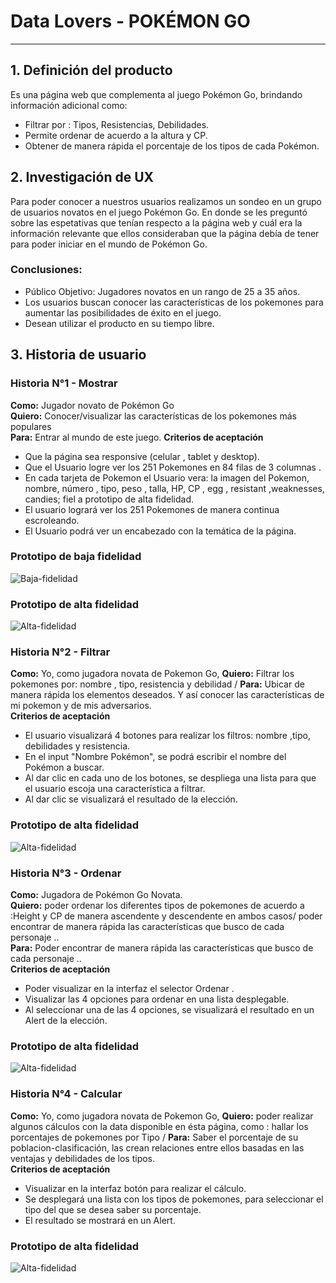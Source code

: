 # Data Lovers - POKÉMON GO

***
## 1. Definición del producto
Es una página web que complementa al juego Pokémon Go, brindando información adicional como:
+ Filtrar por : Tipos, Resistencias, Debilidades. 
+ Permite ordenar de acuerdo a la altura y CP.
+ Obtener de manera rápida el porcentaje de los tipos de cada Pokémon.
## 2. Investigación de UX
Para poder conocer a nuestros usuarios realizamos un sondeo en un grupo de usuarios novatos en el juego Pokémon Go. En donde se les preguntó sobre las espetativas que tenían respecto a la página web y cuál era la información relevante que ellos consideraban que la página debía de tener para poder iniciar en el mundo de Pokémon Go.
### Conclusiones:
* Público Objetivo: Jugadores novatos en un rango de 25 a 35 años.
* Los usuarios buscan conocer las características de los pokemones para aumentar las posibilidades de éxito en el juego.
* Desean utilizar el producto en su tiempo libre.
## 3. Historia de usuario
### Historia N°1 - Mostrar
**Como:** Jugador novato de Pokémon Go\
**Quiero:** Conocer/visualizar las características de los pokemones más populares \
**Para:** Entrar al mundo de este juego.
**Criterios de aceptación**
- Que la página sea responsive (celular , tablet y desktop).
- Que el Usuario logre ver los 251 Pokemones en 84 filas de 3 columnas .
- En cada tarjeta de Pokemon el Usuario vera: la imagen del Pokemon, nombre, número , tipo, peso , talla, HP, CP , egg , resistant ,weaknesses, candies; fiel a prototipo de alta fidelidad.
- El usuario logrará ver los 251 Pokemones de manera continua escroleando.
- El Usuario podrá ver un encabezado con la temática de la página.
### Prototipo de baja fidelidad
![Baja-fidelidad](./prototipobaja.png)

### Prototipo de alta fidelidad
![Alta-fidelidad](./HI1.png)
### Historia N°2 - Filtrar
**Como:** Yo, como jugadora novata de Pokemon Go, 
**Quiero:** Filtrar los pokemones por: nombre , tipo, resistencia y debilidad / 
**Para:** Ubicar de manera rápida los elementos deseados. Y así conocer las características de mi pokemon y de mis adversarios.\
**Criterios de aceptación**
- El usuario visualizará 4 botones para realizar los filtros: nombre ,tipo, debilidades y resistencia.
- En el input "Nombre Pokémon", se podrá escribir el nombre del Pokémon a buscar.
- Al dar clic en cada uno de los botones, se despliega una lista para que el usuario escoja una característica a filtrar.
- Al dar clic se visualizará el resultado de la elección.
### Prototipo de alta fidelidad
![Alta-fidelidad](./prototipoAltaHU2.JPG)
### Historia N°3 - Ordenar
**Como:** Jugadora de Pokémon Go Novata.\
**Quiero:** poder ordenar los diferentes tipos de pokemones de acuerdo a :Height y CP de manera ascendente y descendente en ambos casos/ poder encontrar de manera rápida las características que busco de cada personaje ..\
**Para:** Poder encontrar de manera rápida las características que busco de cada personaje ..\
**Criterios de aceptación**
- Poder visualizar en la interfaz el selector Ordenar .
- Visualizar las 4 opciones para ordenar en una lista desplegable.
- Al seleccionar una de las 4 opciones, se visualizará el resultado  en un Alert de la elección.
### Prototipo de alta fidelidad
![Alta-fidelidad](./prototipoAltaHU3.JPG)
### Historia N°4 - Calcular
**Como:** Yo, como jugadora novata de Pokemon Go, 
**Quiero:** poder realizar algunos cálculos con la data disponible en ésta página, como : hallar los porcentajes de pokemones por Tipo / 
**Para:** Saber el porcentaje de su poblacion-clasificación, las crean relaciones entre ellos basadas en las ventajas y debilidades de los tipos. \
**Criterios de aceptación**
- Visualizar en la interfaz botón para realizar el cálculo.
- Se desplegará una lista con los tipos de pokemones, para seleccionar el tipo del que se desea saber su porcentaje.
- El resultado se mostrará en un Alert.
### Prototipo de alta fidelidad
![Alta-fidelidad](./prototipoAltaHU4.JPG)